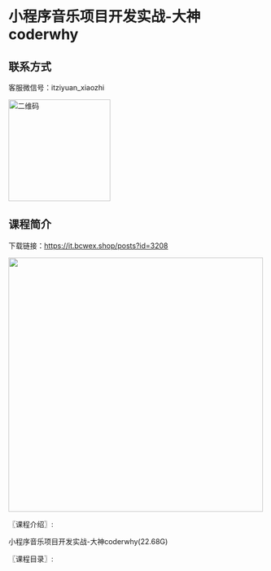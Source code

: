 # 小程序音乐项目开发实战-大神coderwhy

## 联系方式

客服微信号：itziyuan_xiaozhi

<img src="https://ziyuanyun.oss-cn-guangzhou.aliyuncs.com/common/20240614073449/666b82192834a.jpg" width="200" height="200" alt="二维码">

## 课程简介

下载链接：https://it.bcwex.shop/posts?id=3208

<img src="https://ziyuanyun.oss-cn-guangzhou.aliyuncs.com/yun/20240515185045/66449385487fa.jpg" width="500" alt="">

  〖课程介绍〗:

 小程序音乐项目开发实战-大神coderwhy(22.68G)

 〖课程目录〗:

  